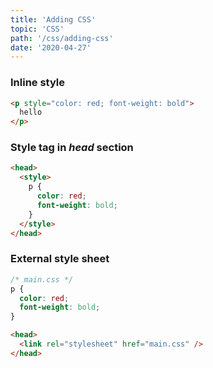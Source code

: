 ```yaml
---
title: 'Adding CSS'
topic: 'CSS'
path: '/css/adding-css'
date: '2020-04-27'
---
```


### Inline style

```html
<p style="color: red; font-weight: bold">
  hello
</p>
```

### Style tag in _head_ section

```html
<head>
  <style>
    p {
      color: red;
      font-weight: bold;
    }
  </style>
</head>
```

### External style sheet

```css
/* main.css */
p {
  color: red;
  font-weight: bold;
}
```

```html
<head>
  <link rel="stylesheet" href="main.css" />
</head>
```
